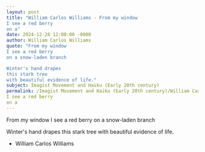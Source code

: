 ```yaml
---
layout: post
title: "William Carlos Williams - From my window
I see a red berry
on a"
date: 2024-12-28 12:00:00 -0000
author: William Carlos Williams
quote: "From my window
I see a red berry
on a snow-laden branch

Winter's hand drapes
this stark tree
with beautiful evidence of life."
subject: Imagist Movement and Haiku (Early 20th century)
permalink: /Imagist Movement and Haiku (Early 20th century)/William Carlos Williams/William Carlos Williams - From my window
I see a red berry
on a
---
```


From my window
I see a red berry
on a snow-laden branch

Winter's hand drapes
this stark tree
with beautiful evidence of life.

- William Carlos Williams
